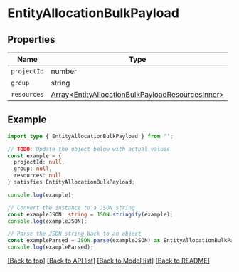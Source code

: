 # EntityAllocationBulkPayload

## Properties

| Name        | Type                                                                                                   |
| ----------- | ------------------------------------------------------------------------------------------------------ |
| `projectId` | number                                                                                                 |
| `group`     | string                                                                                                 |
| `resources` | [Array&lt;EntityAllocationBulkPayloadResourcesInner&gt;](EntityAllocationBulkPayloadResourcesInner.md) |

## Example

```typescript
import type { EntityAllocationBulkPayload } from '';

// TODO: Update the object below with actual values
const example = {
  projectId: null,
  group: null,
  resources: null
} satisfies EntityAllocationBulkPayload;

console.log(example);

// Convert the instance to a JSON string
const exampleJSON: string = JSON.stringify(example);
console.log(exampleJSON);

// Parse the JSON string back to an object
const exampleParsed = JSON.parse(exampleJSON) as EntityAllocationBulkPayload;
console.log(exampleParsed);
```

[[Back to top]](#) [[Back to API list]](../README.md#api-endpoints) [[Back to Model list]](../README.md#models) [[Back to README]](../README.md)
